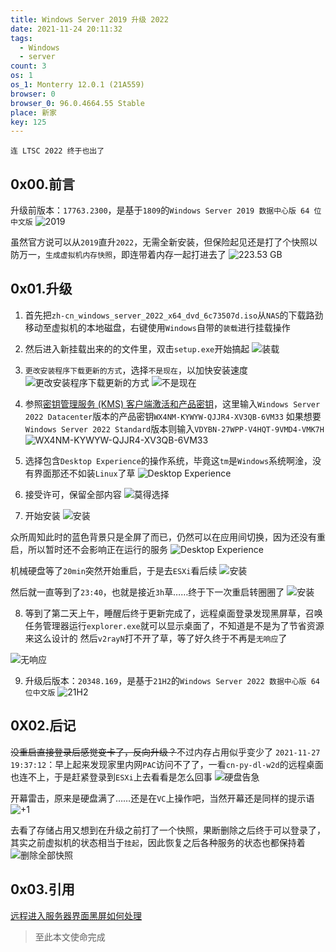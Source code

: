 ```yaml
---
title: Windows Server 2019 升级 2022
date: 2021-11-24 20:11:32
tags:
  - Windows
  - server
count: 3
os: 1
os_1: Monterry 12.0.1 (21A559)
browser: 0
browser_0: 96.0.4664.55 Stable
place: 新家
key: 125
---
```

    连 LTSC 2022 终于也出了
<!-- more -->
## 0x00.前言
升级前版本：`17763.2300`，是基于`1809`的`Windows Server 2019 数据中心版 64 位中文版`
![2019](https://i1.yuangezhizao.cn/macOS/20211124200537.png!webp)

虽然官方说可以从`2019`直升`2022`，无需全新安装，但保险起见还是打了个快照以防万一，`生成虚拟机内存快照`，即连带着内存一起打进去了
![223.53 GB](https://i1.yuangezhizao.cn/macOS/20211124201717.png!webp)

## 0x01.升级
1. 首先把`zh-cn_windows_server_2022_x64_dvd_6c73507d.iso`从`NAS`的下载路劲移动至虚拟机的本地磁盘，右键使用`Windows`自带的`装载`进行挂载操作
2. 然后进入新挂载出来的的文件里，双击`setup.exe`开始搞起
![装载](https://i1.yuangezhizao.cn/macOS/20211124200142.png!webp)

3. `更改安装程序下载更新的方式`，选择`不是现在`，以加快安装速度
![更改安装程序下载更新的方式](https://i1.yuangezhizao.cn/macOS/20211124200153.png!webp)
![不是现在](https://i1.yuangezhizao.cn/macOS/20211124200210.png!webp)

4. 参照[密钥管理服务 (KMS) 客户端激活和产品密钥](https://web.archive.org/web/20211125025910/https://docs.microsoft.com/zh-cn/windows-server/get-started/kms-client-activation-keys)，这里输入`Windows Server 2022 Datacenter`版本的产品密钥`WX4NM-KYWYW-QJJR4-XV3QB-6VM33`
如果想要`Windows Server 2022 Standard`版本则输入`VDYBN-27WPP-V4HQT-9VMD4-VMK7H`
![WX4NM-KYWYW-QJJR4-XV3QB-6VM33](https://i1.yuangezhizao.cn/macOS/20211124200322.png!webp)

5. 选择包含`Desktop Experience`的操作系统，毕竟这`tm`是`Windows`系统啊淦，没有界面那还不如装`Linux`了草
![Desktop Experience](https://i1.yuangezhizao.cn/macOS/20211124200338.png!webp)

6. 接受许可，保留全部内容
![莫得选择](https://i1.yuangezhizao.cn/macOS/20211124200349.png!webp)

7. 开始安装
![安装](https://i1.yuangezhizao.cn/macOS/20211124200655.png!webp)

众所周知此时的蓝色背景只是全屏了而已，仍然可以在应用间切换，因为还没有重启，所以暂时还不会影响正在运行的服务
![Desktop Experience](https://i1.yuangezhizao.cn/macOS/20211124202738.png!webp)

机械硬盘等了`20min`突然开始重启，于是去`ESXi`看后续
![安装](https://i1.yuangezhizao.cn/macOS/20211124205137.png!webp)

然后就一直等到了`23:40`，也就是接近`3h`草……终于下一次重启转圈圈了
![安装](https://i1.yuangezhizao.cn/macOS/20211124233946.png!webp)

8. 等到了第二天上午，睡醒后终于更新完成了，远程桌面登录发现黑屏草，召唤任务管理器运行`explorer.exe`就可以显示桌面了，不知道是不是为了节省资源来这么设计的
然后`v2rayN`打不开了草，等了好久终于不再是`无响应`了

![无响应](https://i1.yuangezhizao.cn/macOS/20211125104722.png!webp)

9. 升级后版本：`20348.169`，是基于`21H2`的`Windows Server 2022 数据中心版 64 位中文版`
![21H2](https://i1.yuangezhizao.cn/macOS/20211125105254.png!webp)

## 0X02.后记
~~没重启直接登录后感觉变卡了，反向升级？~~不过内存占用似乎变少了
`2021-11-27 19:37:12`：早上起来发现家里内网`PAC`访问不了了，一看`cn-py-dl-w2d`的远程桌面也连不上，于是赶紧登录到`ESXi`上去看看是怎么回事
![硬盘告急](https://i1.yuangezhizao.cn/macOS/20211127103416.png!webp)

开幕雷击，原来是硬盘满了……还是在`VC`上操作吧，当然开幕还是同样的提示语
![+1](https://i1.yuangezhizao.cn/macOS/20211127103945.png!webp)

去看了存储占用又想到在升级之前打了一个快照，果断删除之后终于可以登录了，其实之前虚拟机的状态相当于`挂起`，因此恢复之后各种服务的状态也都保持着
![删除全部快照](https://i1.yuangezhizao.cn/macOS/20211127103810.png!webp)


## 0x03.引用
[远程进入服务器界面黑屏如何处理](https://web.archive.org/web/20211125025713/https://social.technet.microsoft.com/Forums/msonline/fr-FR/8ac9305c-f89b-4843-88fd-1ed5c53fb0a4/36828312433682720837263812115322120300283875440657236312291420)

> 至此本文使命完成
